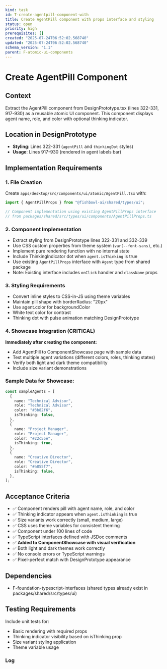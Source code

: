 ```yaml
---
kind: task
id: T-create-agentpill-component-with
title: Create AgentPill component with props interface and styling
status: open
priority: high
prerequisites: []
created: "2025-07-24T06:52:02.568740"
updated: "2025-07-24T06:52:02.568740"
schema_version: "1.1"
parent: F-atomic-ui-components
---
```


# Create AgentPill Component

## Context

Extract the AgentPill component from DesignPrototype.tsx (lines 322-331, 917-930) as a reusable atomic UI component. This component displays agent name, role, and color with optional thinking indicator.

## Location in DesignPrototype

- **Styling**: Lines 322-331 (`agentPill` and `thinkingDot` styles)
- **Usage**: Lines 917-930 (rendered in agent labels bar)

## Implementation Requirements

### 1. File Creation

Create `apps/desktop/src/components/ui/atomic/AgentPill.tsx` with:

```typescript
import { AgentPillProps } from "@fishbowl-ai/shared/types/ui";

// Component implementation using existing AgentPillProps interface
// from packages/shared/src/types/ui/components/AgentPillProps.ts
```

### 2. Component Implementation

- Extract styling from DesignPrototype lines 322-331 and 332-339
- Use CSS custom properties from theme system (`var(--font-sans)`, etc.)
- Implement pure rendering function with no internal state
- Include ThinkingIndicator dot when `agent.isThinking` is true
- Use existing `AgentPillProps` interface with `Agent` type from shared package
- Note: Existing interface includes `onClick` handler and `className` props

### 3. Styling Requirements

- Convert inline styles to CSS-in-JS using theme variables
- Maintain pill shape with borderRadius: "20px"
- Use agent.color for backgroundColor
- White text color for contrast
- Thinking dot with pulse animation matching DesignPrototype

### 4. Showcase Integration (CRITICAL)

**Immediately after creating the component:**

- Add AgentPill to ComponentShowcase page with sample data
- Test multiple agent variations (different colors, roles, thinking states)
- Verify both light and dark theme compatibility
- Include size variant demonstrations

### Sample Data for Showcase:

```typescript
const sampleAgents = [
  {
    name: "Technical Advisor",
    role: "Technical Advisor",
    color: "#3b82f6",
    isThinking: false,
  },
  {
    name: "Project Manager",
    role: "Project Manager",
    color: "#22c55e",
    isThinking: true,
  },
  {
    name: "Creative Director",
    role: "Creative Director",
    color: "#a855f7",
    isThinking: false,
  },
];
```

## Acceptance Criteria

- ✅ Component renders pill with agent name, role, and color
- ✅ Thinking indicator appears when `agent.isThinking` is true
- ✅ Size variants work correctly (small, medium, large)
- ✅ CSS uses theme variables for consistent theming
- ✅ Component under 100 lines of code
- ✅ TypeScript interfaces defined with JSDoc comments
- ✅ **Added to ComponentShowcase with visual verification**
- ✅ Both light and dark themes work correctly
- ✅ No console errors or TypeScript warnings
- ✅ Pixel-perfect match with DesignPrototype appearance

## Dependencies

- F-foundation-typescript-interfaces (shared types already exist in packages/shared/src/types/ui)

## Testing Requirements

Include unit tests for:

- Basic rendering with required props
- Thinking indicator visibility based on isThinking prop
- Size variant styling application
- Theme variable usage

### Log
